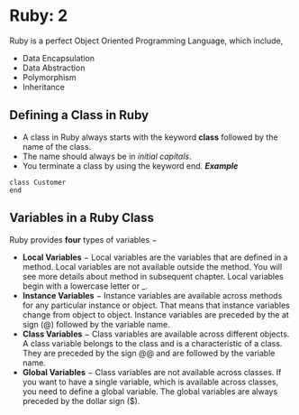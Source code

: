 # Ruby: 2
Ruby is a perfect Object Oriented Programming Language, which include,
- Data Encapsulation
- Data Abstraction
- Polymorphism
- Inheritance

## Defining a Class in Ruby
- A class in Ruby always starts with the keyword **class** followed by the name of the class.
- The name should always be in *initial capitals*.
- You terminate a class by using the keyword end.
***Example***
```
class Customer
end
```

## Variables in a Ruby Class
Ruby provides **four** types of variables −
- **Local Variables** − Local variables are the variables that are defined in a method. Local variables are not available outside the method. You will see more details about method in subsequent chapter. Local variables begin with a lowercase letter or _.
- **Instance Variables** − Instance variables are available across methods for any particular instance or object. That means that instance variables change from object to object. Instance variables are preceded by the at sign (@) followed by the variable name.
- **Class Variables** − Class variables are available across different objects. A class variable belongs to the class and is a characteristic of a class. They are preceded by the sign @@ and are followed by the variable name.
- **Global Variables** − Class variables are not available across classes. If you want to have a single variable, which is available across classes, you need to define a global variable. The global variables are always preceded by the dollar sign ($).

